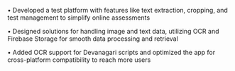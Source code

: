 • Developed a test platform with features like text extraction, cropping, and test management to simplify online assessments

• Designed solutions for handling image and text data, utilizing OCR and Firebase Storage for smooth data processing and retrieval

• Added OCR support for Devanagari scripts and optimized the app for cross-platform compatibility to reach more users

